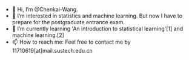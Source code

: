- 👋 Hi, I’m @Chenkai-Wang.
- 👀 I’m interested in statistics and machine learning. But now I have to prepare for the postgraduate entrance exam.
- 🌱 I’m currently learning 'An introduction to statistical learning'[1] and machine learning.[2]
- 📫 How to reach me: Feel free to contact me by 11710619[at]mail.sustech.edu.cn

<!---
Chenkai-Wang/Chenkai-Wang is a ✨ special ✨ repository because its `README.md` (this file) appears on your GitHub profile.
You can click the Preview link to take a look at your changes.
--->
